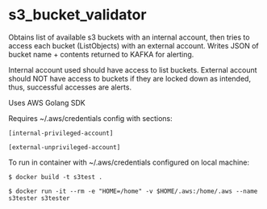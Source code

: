# s3_bucket_validator
Obtains list of available s3 buckets with an internal account, then tries to access each bucket (ListObjects) with an external account. Writes JSON of bucket name + contents returned to KAFKA for alerting.

Internal account used should have access to list buckets.
External account should NOT have access to buckets if they are locked down as intended, thus, successful accesses are alerts.

Uses AWS Golang SDK

Requires ~/.aws/credentials config with sections:

    [internal-privileged-account]

    [external-unprivileged-account]


To run in container with ~/.aws/credentials configured on local machine:

    $ docker build -t s3test .

    $ docker run -it --rm -e "HOME=/home" -v $HOME/.aws:/home/.aws --name s3tester s3tester
